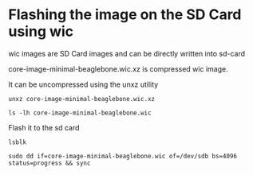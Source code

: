 # Flashing the image on the SD Card using wic

wic images are SD Card images and can be directly written into sd-card

core-image-minimal-beaglebone.wic.xz is compressed wic image.

It can be uncompressed using the unxz utility

```shell
unxz core-image-minimal-beaglebone.wic.xz
```

```shell
ls -lh core-image-minimal-beaglebone.wic
```

Flash it to the sd card

```shell
lsblk
```

```shell
sudo dd if=core-image-minimal-beaglebone.wic of=/dev/sdb bs=4096 status=progress && sync
```
